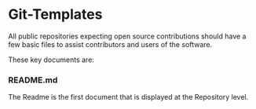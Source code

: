 # Git-Templates
All public repositories expecting open source contributions should have a few basic files to assist contributors and users of the software.


These key documents are:

### README.md

The Readme is the first document that is displayed at the Repository level. 
